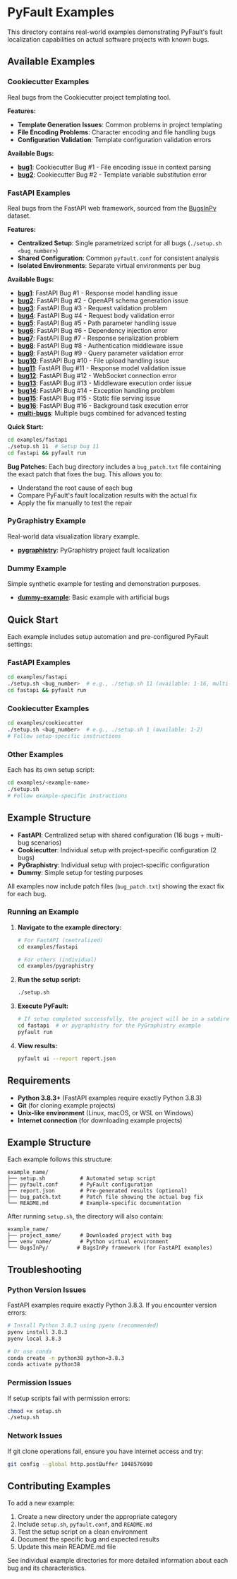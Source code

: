 # PyFault Examples

This directory contains real-world examples demonstrating PyFault's fault localization capabilities on actual software projects with known bugs.

## Available Examples

### Cookiecutter Examples
Real bugs from the Cookiecutter project templating tool.

**Features:**
- **Template Generation Issues**: Common problems in project templating
- **File Encoding Problems**: Character encoding and file handling bugs
- **Configuration Validation**: Template configuration validation errors

**Available Bugs:**
- **[bug1](cookiecutter/bug1/)**: Cookiecutter Bug #1 - File encoding issue in context parsing
- **[bug2](cookiecutter/bug2/)**: Cookiecutter Bug #2 - Template variable substitution error

### FastAPI Examples
Real bugs from the FastAPI web framework, sourced from the [BugsInPy](https://github.com/soarsmu/BugsInPy) dataset.

**Features:**
- **Centralized Setup**: Single parametrized script for all bugs (`./setup.sh <bug_number>`)
- **Shared Configuration**: Common `pyfault.conf` for consistent analysis
- **Isolated Environments**: Separate virtual environments per bug

**Available Bugs:**
- **[bug1](fastapi/bug1/)**: FastAPI Bug #1 - Response model handling issue
- **[bug2](fastapi/bug2/)**: FastAPI Bug #2 - OpenAPI schema generation issue
- **[bug3](fastapi/bug3/)**: FastAPI Bug #3 - Request validation problem  
- **[bug4](fastapi/bug4/)**: FastAPI Bug #4 - Request body validation error
- **[bug5](fastapi/bug5/)**: FastAPI Bug #5 - Path parameter handling issue
- **[bug6](fastapi/bug6/)**: FastAPI Bug #6 - Dependency injection error
- **[bug7](fastapi/bug7/)**: FastAPI Bug #7 - Response serialization problem
- **[bug8](fastapi/bug8/)**: FastAPI Bug #8 - Authentication middleware issue
- **[bug9](fastapi/bug9/)**: FastAPI Bug #9 - Query parameter validation error
- **[bug10](fastapi/bug10/)**: FastAPI Bug #10 - File upload handling issue
- **[bug11](fastapi/bug11/)**: FastAPI Bug #11 - Response model validation issue
- **[bug12](fastapi/bug12/)**: FastAPI Bug #12 - WebSocket connection error
- **[bug13](fastapi/bug13/)**: FastAPI Bug #13 - Middleware execution order issue
- **[bug14](fastapi/bug14/)**: FastAPI Bug #14 - Exception handling problem
- **[bug15](fastapi/bug15/)**: FastAPI Bug #15 - Static file serving issue
- **[bug16](fastapi/bug16/)**: FastAPI Bug #16 - Background task execution error
- **[multi-bugs](fastapi/multi-bugs/)**: Multiple bugs combined for advanced testing

**Quick Start:**
```bash
cd examples/fastapi
./setup.sh 11  # Setup bug 11
cd fastapi && pyfault run
```

**Bug Patches:**
Each bug directory includes a `bug_patch.txt` file containing the exact patch that fixes the bug. This allows you to:
- Understand the root cause of each bug
- Compare PyFault's fault localization results with the actual fix
- Apply the fix manually to test the repair

### PyGraphistry Example
Real-world data visualization library example.

- **[pygraphistry](pygraphistry/)**: PyGraphistry project fault localization

### Dummy Example
Simple synthetic example for testing and demonstration purposes.

- **[dummy-example](dummy-example/)**: Basic example with artificial bugs

## Quick Start

Each example includes setup automation and pre-configured PyFault settings:

### FastAPI Examples
```bash
cd examples/fastapi
./setup.sh <bug_number>  # e.g., ./setup.sh 11 (available: 1-16, multi-bugs)
cd fastapi && pyfault run
```

### Cookiecutter Examples
```bash
cd examples/cookiecutter
./setup.sh <bug_number>  # e.g., ./setup.sh 1 (available: 1-2)
# Follow setup-specific instructions
```

### Other Examples
Each has its own setup script:
```bash
cd examples/<example-name>
./setup.sh
# Follow example-specific instructions
```

## Example Structure

- **FastAPI**: Centralized setup with shared configuration (16 bugs + multi-bug scenarios)
- **Cookiecutter**: Individual setup with project-specific configuration (2 bugs)
- **PyGraphistry**: Individual setup with project-specific configuration  
- **Dummy**: Simple setup for testing purposes

All examples now include patch files (`bug_patch.txt`) showing the exact fix for each bug.

### Running an Example

1. **Navigate to the example directory:**
   ```bash
   # For FastAPI (centralized)
   cd examples/fastapi
   
   # For others (individual)
   cd examples/pygraphistry
   ```

2. **Run the setup script:**
   ```bash
   ./setup.sh
   ```

3. **Execute PyFault:**
   ```bash
   # If setup completed successfully, the project will be in a subdirectory
   cd fastapi  # or pygraphistry for the PyGraphistry example
   pyfault run
   ```

4. **View results:**
   ```bash
   pyfault ui --report report.json
   ```

## Requirements

- **Python 3.8.3+** (FastAPI examples require exactly Python 3.8.3)
- **Git** (for cloning example projects)
- **Unix-like environment** (Linux, macOS, or WSL on Windows)
- **Internet connection** (for downloading example projects)

## Example Structure

Each example follows this structure:
```
example_name/
├── setup.sh           # Automated setup script
├── pyfault.conf       # PyFault configuration
├── report.json        # Pre-generated results (optional)
├── bug_patch.txt      # Patch file showing the actual bug fix
└── README.md          # Example-specific documentation
```

After running `setup.sh`, the directory will also contain:
```
example_name/
├── project_name/      # Downloaded project with bug
├── venv_name/         # Python virtual environment
└── BugsInPy/         # BugsInPy framework (for FastAPI examples)
```

## Troubleshooting

### Python Version Issues
FastAPI examples require exactly Python 3.8.3. If you encounter version errors:
```bash
# Install Python 3.8.3 using pyenv (recommended)
pyenv install 3.8.3
pyenv local 3.8.3

# Or use conda
conda create -n python38 python=3.8.3
conda activate python38
```

### Permission Issues
If setup scripts fail with permission errors:
```bash
chmod +x setup.sh
./setup.sh
```

### Network Issues
If git clone operations fail, ensure you have internet access and try:
```bash
git config --global http.postBuffer 1048576000
```

## Contributing Examples

To add a new example:

1. Create a new directory under the appropriate category
2. Include `setup.sh`, `pyfault.conf`, and `README.md`
3. Test the setup script on a clean environment
4. Document the specific bug and expected results
5. Update this main README.md file

See individual example directories for more detailed information about each bug and its characteristics.
